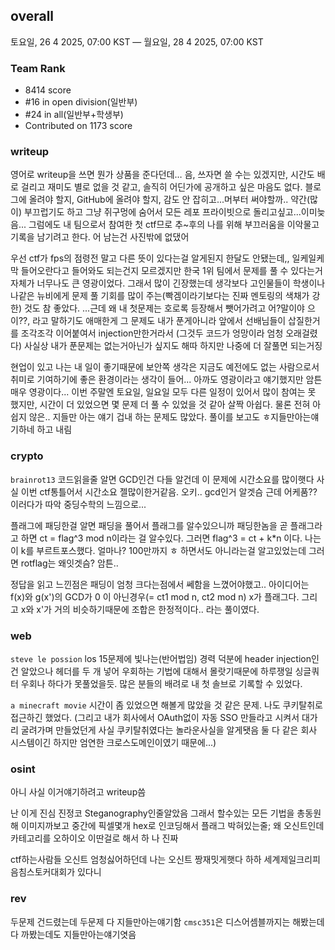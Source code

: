 ## overall
토요일, 26 4 2025, 07:00 KST — 월요일, 28 4 2025, 07:00 KST
### Team Rank
* 8414 score
* #16 in open division(일반부)
* #24 in all(일반부+학생부)
* Contributed on 1173 score
### writeup
영어로 writeup을 쓰면 뭔가 상품을 준다던데… 음, 쓰자면 쓸 수는 있겠지만, 시간도 배로 걸리고 재미도 별로 없을 것 같고, 솔직히 어딘가에 공개하고 싶은 마음도 없다. 블로그에 올려야 할지, GitHub에 올려야 할지, 감도 안 잡히고...머부터 써야할까.. 약간(많이) 부끄럽기도 하고 그냥 쥐구멍에 숨어서 모든 레포 프라이빗으로 돌리고싶고...이미늦음... 그럼에도 내 팀으로서 참여한 첫 ctf므로 추~후의 나를 위해 부끄러움을 이악물고 기록을 남기려고 한다. 어 남는건 사진밖에 없댔어

우선 ctf가 fps의 점령전 말고 다른 뜻이 있다는걸 알게된지 한달도 안됐는데,, 일케일케 막 들어오란다고 들어와도 되는건지 모르겠지만 한국 1위 팀에서 문제를 풀 수 있다는거 자체가 너무나도 큰 영광이었다. 그래서 많이 긴장했는데 생각보다 고인물들이 학생이나 나같은 뉴비에게 문제 풀 기회를 많이 주는(빡겜이라기보다는 진짜 멘토링의 색채가 강한) 것도 참 좋았다. ...근데 왜 내 첫문제는 호로록 등장해서 뺏어가려고 어?말이야 으이??, 라고 말하기도 애매한게 그 문제도 내가 푼게아니라 앞에서 선배님들이 삽질한거를 조각조각 이어붙여서 injection만한거라서 (그것두 코드가 엉망이라 엄청 오래걸렸다) 사실상 내가 푼문제는 없는거아닌가 싶지도 해따 하지만 나중에 더 잘풀면 되는거징

현업이 있고 나는 내 일이 좋기때문에 보안쪽 생각은 지금도 예전에도 없는 사람으로서 취미로 기여하기에 좋은 환경이라는 생각이 들어... 아까도 영광이라고 얘기했지만 암튼 매우 영광이다... 이번 주말엔 토요일, 일요일 모두 다른 일정이 있어서 많이 참여는 못 했지만, 시간이 더 있었으면 몇 문제 더 풀 수 있었을 것 같아 살짝 아쉽다. 물론 전혀 아쉽지 않은.. 지들만 아는 얘기 겁내 하는 문제도 많았다. 풀이를 보고도 ㅎ지들만아는얘기하네 하고 내림

### crypto
`brainrot13` 코드읽을줄 알면 GCD인건 다들 알건데 이 문제에 시간소요를 많이햇다 사실 이번 ctf통틀어서 시간소요 젤많이한거같음. 오키.. gcd인거 알겟슴 근데 어케품?? 이러다가 따악 중딩수학의 느낌으로...

플래그에 패딩한걸 알면 패딩을 풀어서 플래그를 알수있으니까 패딩한놈을 곧 플래그라고 하면 ct = flag^3 mod n이라는 걸 알수있다. 그러면 flag^3 = ct + k*n 이다. 나는 이 k를 부르트포스했다. 얼마나? 100만까지 ㅎ 하면서도 아니라는걸 알고있었는데 그러면 rotflag는 왜잇겟슴?  암튼..

정답을 읽고 느낀점은 패딩이 엄청 크다는점에서 쎄함을 느꼈어야했고.. 아이디어는 f(x)와 g(x')의 GCD가 0 이 아닌경우(= ct1 mod n, ct2 mod n) x가 플래그다. 그리고 x와 x'가 거의 비슷하기때문에 조합은 한정적이다.. 라는 풀이였다.

### web
`steve le possion` los 15문제에 빛나는(반어법임) 경력 덕분에 header injection인건 알았으나 헤더를 두 개 넣어 우회하는 기법에 대해서 몰랏기때문에 하루쟁일 싱글쿼터 우회나 하다가 못풀었을듯. 많은 분들의 배려로 내 첫 솔브로 기록할 수 있었다. 

`a minecraft movie` 시간이 좀 있었으면 해볼게 많았을 것 같은 문제. 나도 쿠키탈취로 접근하긴 했었다. (그리고 내가 회사에서 OAuth없이 자동 SSO 만들라고 시켜서 대가리 굴려가며 만들었던게 사실 쿠키탈취였다는 놀라운사실을 알게됏음 둘 다 같은 회사 시스템이긴 하지만 엄연한 크로스도메인이였기 때문에...)

### osint
아니 사실 이거얘기하려고 writeup씀

난 이게 진심 진정코 Steganography인줄알았음 그래서 할수있는 모든 기법을 총동원해 이미지까보고 중간에 픽셀몇개 hex로 인코딩해서 플래그 박혀있는줄; 왜 오신트인데 카테고리를 오하이오 이딴걸로 해서 하 나 진짜

ctf하는사람들 오신트 엄청싫어하던데 나는 오신트 짱재밋게햇다 하하 세계제일크리피음침스토커대회가 있다니

### rev
두문제 건드렸는데 두문제 다 지들만아는얘기함
`cmsc351`은 디스어셈블까지는 해봤는데 다 까봤는데도 지들만아는얘기엿음